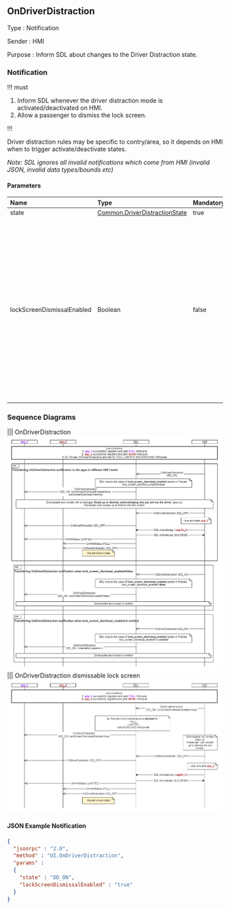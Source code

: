 ## OnDriverDistraction

Type
: Notification

Sender
: HMI

Purpose
: Inform SDL about changes to the Driver Distraction state.

### Notification

!!! must

1. Inform SDL whenever the driver distraction mode is activated/deactivated on HMI.
2. Allow a passenger to dismiss the lock screen.

!!!

Driver distraction rules may be specific to contry/area, so it depends on HMI when to trigger activate/deactivate states.

_Note: SDL ignores all invalid notifications which come from HMI (invalid JSON, invalid data types/bounds etc)_

#### Parameters

|Name|Type|Mandatory|Additional|
|:---|:---|:--------|:---------|
|state|[Common.DriverDistractionState](../../common/enums/#driverdistractionstate)|true||
|lockScreenDismissalEnabled|Boolean|false|If enabled, the lock screen will be able to be dismissed while connected to SDL, allowing users the ability to interact with the app.<br>Dismissals should include a warning to the user and ensure that they are not the driver.|

### Sequence Diagrams
|||
OnDriverDistraction
![OnDriverDistraction](./assets/OnDriverDistraction.png)
|||
OnDriverDistraction dismissable lock screen
![OnDriverDistraction dismiss lock screen](./assets/OnDriverDistraction_lockScreenDismissalEnabled.png)

#### JSON Example Notification
```json
{
  "jsonrpc" : "2.0",
  "method" : "UI.OnDriverDistraction",
  "params" :
  {
    "state" : "DD_ON",
    "lockScreenDismissalEnabled" : "true"
  }
}
```
